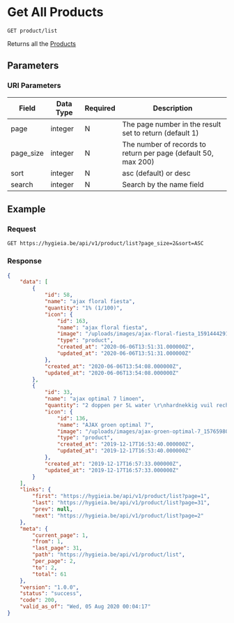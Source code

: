 # Get All Products

    GET product/list
    
Returns all the [Products]

## Parameters
### URI Parameters
Field | Data Type | Required | Description
--- | --- | --- | ---
page | integer | N | The page number in the result set to return (default 1)
page_size | integer | N | The number of records to return per page (default 50, max 200)
sort | integer | N | asc (default) or desc
search | integer | N | Search by the name field

## Example
### Request

    GET https://hygieia.be/api/v1/product/list?page_size=2&sort=ASC

### Response
``` json
{
    "data": [
        {
            "id": 58,
            "name": "ajax floral fiesta",
            "quantity": "1% (1/100)",
            "icon": {
                "id": 163,
                "name": "ajax floral fiesta",
                "image": "/uploads/images/ajax-floral-fiesta_1591444291.jpg",
                "type": "product",
                "created_at": "2020-06-06T13:51:31.000000Z",
                "updated_at": "2020-06-06T13:51:31.000000Z"
            },
            "created_at": "2020-06-06T13:54:08.000000Z",
            "updated_at": "2020-06-06T13:54:08.000000Z"
        },
        {
            "id": 33,
            "name": "ajax optimal 7 limoen",
            "quantity": "2 doppen per 5L water \r\nhardnekkig vuil rechtstreeks gebruik",
            "icon": {
                "id": 136,
                "name": "AJAX groen optimal 7",
                "image": "/uploads/images/ajax-groen-optimal-7_1576598020.jpg",
                "type": "product",
                "created_at": "2019-12-17T16:53:40.000000Z",
                "updated_at": "2019-12-17T16:53:40.000000Z"
            },
            "created_at": "2019-12-17T16:57:33.000000Z",
            "updated_at": "2019-12-17T16:57:33.000000Z"
        }
    ],
    "links": {
        "first": "https://hygieia.be/api/v1/product/list?page=1",
        "last": "https://hygieia.be/api/v1/product/list?page=31",
        "prev": null,
        "next": "https://hygieia.be/api/v1/product/list?page=2"
    },
    "meta": {
        "current_page": 1,
        "from": 1,
        "last_page": 31,
        "path": "https://hygieia.be/api/v1/product/list",
        "per_page": 2,
        "to": 2,
        "total": 61
    },
    "version": "1.0.0",
    "status": "success",
    "code": 200,
    "valid_as_of": "Wed, 05 Aug 2020 00:04:17"
}
```

[Products]: README.md